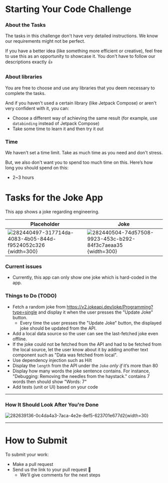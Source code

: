 # Starting Your Code Challenge
### About the Tasks
The tasks in this challenge don't have very detailed instructions. We know our requirements might not be perfect.

If you have a better idea (like something more efficient or creative), feel free to use this as an opportunity to showcase it. You don't have to follow our descriptions exactly 👍

### About libraries
You are free to choose and use any libraries that you deem necessary to complete the tasks.

And if you haven't used a certain library (like Jetpack Compose) or aren't very confident with it, you can:
- Choose a different way of achieving the same result (for example, use `databinding` instead of Jetpack Compose)
- Take some time to learn it and then try it out

### Time
We haven't set a time limit. Take as much time as you need and don't stress.

But, we also don't want you to spend too much time on this. Here’s how long you should spend on this:
- 2~3 hours

# Tasks for the Joke App
This app shows a joke regarding engineering.

|Placeholder|Joke|
|----|----|
|![282440497-317714da-4083-4b05-844d-f9524052c326](https://github.com/WASSHAHiring/android-code-challenge-template/assets/40135056/df52fe31-602a-4507-8c4c-3c839569f653){width=300}|![282440504-74d57508-9923-453c-b292-84f3c7aeaa35](https://github.com/WASSHAHiring/android-code-challenge-template/assets/40135056/40dd2f20-a672-419f-8cd8-d0c32747ead0){width=300}|

### Current issues
- Currently, this app can only show one joke which is hard-coded in the app.


### Things to Do (TODO)
- Fetch a random joke from https://v2.jokeapi.dev/joke/Programming?type=single and display it when the user presses the "Update Joke" button.
  -  Every time the user presses the "Update Joke" button, the displayed joke should be updated from the API. 
- Add a local data source so the user can see the last-fetched joke even offline.
- If the joke could not be fetched from the API and had to be fetched from the local source, let the user know about it by adding another text component such as "Data was fetched from local". 
- Use dependency injection such as Hilt
- Display the `length` from the API under the `Joke` *only if* it’s more than 80
- Display how many words the joke sentence contains. For instance, "Debugging: Removing the needles from the haystack." contains 7 words then should show "Words: 7"
- Add tests (unit or UI) based on your code

---
### How It Should Look After You're Done

![282639136-0c4da4a3-7aca-4e2e-8ef5-623701e677d2](https://github.com/WASSHAHiring/android-code-challenge-template/assets/40135056/1b622838-d2fc-4ce1-ab40-1ccda3b4bd2e){width=30}


---

# How to Submit
To submit your work:
- Make a pull request
- Send us the link to your pull request 🙏
    - We'll give comments for the next steps
